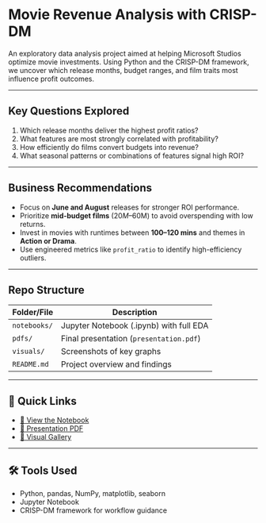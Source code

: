 #  Movie Revenue Analysis with CRISP-DM

An exploratory data analysis project aimed at helping Microsoft Studios optimize movie investments. Using Python and the CRISP-DM framework, we uncover which release months, budget ranges, and film traits most influence profit outcomes.

---

##  Key Questions Explored
1. Which release months deliver the highest profit ratios?
2. What features are most strongly correlated with profitability?
3. How efficiently do films convert budgets into revenue?
4. What seasonal patterns or combinations of features signal high ROI?

---

##  Business Recommendations
-  Focus on **June and August** releases for stronger ROI performance.
-  Prioritize **mid-budget films** ($20M–$60M) to avoid overspending with low returns.
-  Invest in movies with runtimes between **100–120 mins** and themes in **Action or Drama**.
-  Use engineered metrics like `profit_ratio` to identify high-efficiency outliers.

---

##  Repo Structure
| Folder/File              | Description                                 |
|--------------------------|---------------------------------------------|
| `notebooks/`             | Jupyter Notebook (.ipynb) with full EDA     |
| `pdfs/`                  | Final presentation (`presentation.pdf`)     |
| `visuals/`               | Screenshots of key graphs                   |
| `README.md`              | Project overview and findings               |

---

## 🔗 Quick Links
- [📘 View the Notebook](notebooks/box_office_project.ipynb)
- [📄 Presentation PDF](pdfs/presentation.pdf)
- [📸 Visual Gallery](visuals/)

---

## 🛠️ Tools Used
- Python, pandas, NumPy, matplotlib, seaborn
- Jupyter Notebook
- CRISP-DM framework for workflow guidance

